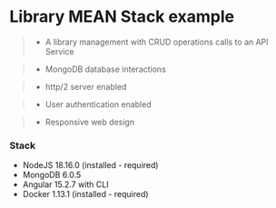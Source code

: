 # Library MEAN Stack example

> - A library management with CRUD operations calls to an API Service

> - MongoDB database interactions

> - http/2 server enabled

> - User authentication enabled

> - Responsive web design

### Stack
- NodeJS 18.16.0 (installed - required)
- MongoDB 6.0.5
- Angular 15.2.7 with CLI
- Docker 1.13.1 (installed - required)